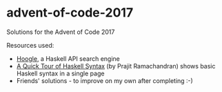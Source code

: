 # advent-of-code-2017
Solutions for the Advent of Code 2017

Resources used:
* [Hoogle](https://www.haskell.org/hoogle/), a Haskell API search engine
* [A Quick Tour of Haskell Syntax](https://prajitr.github.io/quick-haskell-syntax/) (by Prajit Ramachandran) shows basic Haskell syntax in a single page
* Friends' solutions - to improve on my own after completing :-)